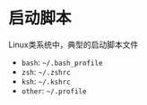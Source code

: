 # 启动脚本

Linux类系统中，典型的启动脚本文件

* `bash`: `~/.bash_profile`
* `zsh`: `~/.zshrc`
* `ksh`: `~/.kshrc`
* `other`: `~/.profile`
